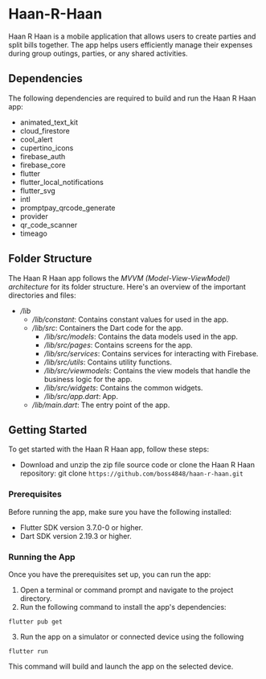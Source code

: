 # Haan-R-Haan
Haan R Haan is a mobile application that allows users to create parties and split bills together. The app helps users efficiently manage their expenses during group outings, parties, or any shared activities.

## Dependencies
The following dependencies are required to build and run the Haan R Haan app:
- animated_text_kit
- cloud_firestore
- cool_alert
- cupertino_icons
- firebase_auth
- firebase_core
- flutter
- flutter_local_notifications
- flutter_svg
- intl
- promptpay_qrcode_generate
- provider
- qr_code_scanner
- timeago

## Folder Structure
The Haan R Haan app follows the *MVVM (Model-View-ViewModel) architecture* for its folder structure. Here's an overview of the important directories and files:
- */lib*
    - */lib/constant*: Contains constant values for used in the app.
    - */lib/src*: Containers the Dart code for the app.
        - */lib/src/models*: Contains the data models used in the app.
        - */lib/src/pages*: Contains screens for the app.
        - */lib/src/services*: Contains services for interacting with Firebase.
        - */lib/src/utils*: Contains utility functions.
        - */lib/src/viewmodels*: Contains the view models that handle the business logic for the app.
        - */lib/src/widgets*: Contains the common widgets.
        - */lib/src/app.dart*: App.
    - */lib/main.dart*: The entry point of the app. 

## Getting Started
To get started with the Haan R Haan app, follow these steps:
- Download and unzip the zip file source code or clone the Haan R Haan repository: git clone `https://github.com/boss4848/haan-r-haan.git`

### Prerequisites
Before running the app, make sure you have the following installed:
- Flutter SDK version 3.7.0-0 or higher.
- Dart SDK version 2.19.3 or higher.

### Running the App
Once you have the prerequisites set up, you can run the app:
1. Open a terminal or command prompt and navigate to the project directory.
2. Run the following command to install the app's dependencies:
```
flutter pub get
```
3. Run the app on a simulator or connected device using the following 
```
flutter run
```
This command will build and launch the app on the selected device.


